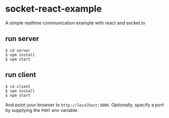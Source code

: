 
# socket-react-example
A simple realtime communication example with react and socket.io

## run server

```
$ cd server
$ npm install
$ npm start
```

## run client

```
$ cd client
$ npm install
$ npm start
```

And point your browser to `http://localhost:3000`. Optionally, specify
a port by supplying the `PORT` env variable.